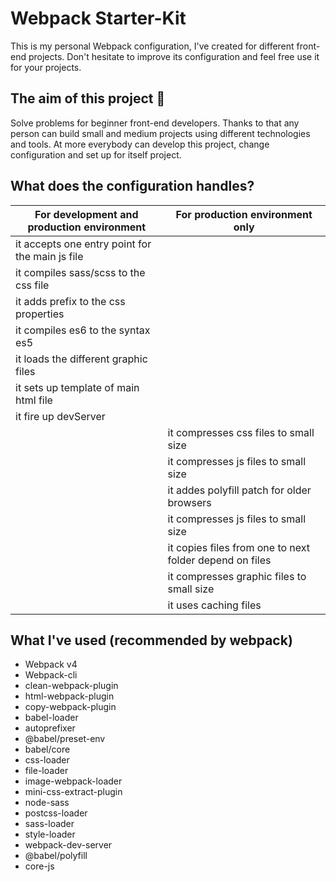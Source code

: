 # Webpack Starter-Kit
This is my personal Webpack configuration, I've created for different front-end projects. Don't hesitate to improve its configuration and feel free use it for your projects.

## The aim of this project 🚀
Solve problems for beginner front-end developers. Thanks to that any person can build small and medium projects using different technologies and tools. At more everybody can develop this project, change configuration and set up for itself project.

## What does the configuration handles?

| For development and production environment | For production environment only |
| ----------- | ----------- |
| it accepts one entry point for the main js file |
| it compiles sass/scss to the css file |
| it adds prefix to the css properties |
| it compiles es6 to the syntax es5 |
| it loads the different graphic files |
| it sets up template of main html file |
| it fire up devServer |
| | it compresses css files to small size |
| | it compresses js files to small size |
| | it addes polyfill patch for older browsers |
| | it compresses js files to small size |
| | it copies files from one to next folder depend on files|
| | it compresses graphic files to small size |
| | it uses caching files |

## What I've used (recommended by webpack)
- Webpack v4
- Webpack-cli
- clean-webpack-plugin
- html-webpack-plugin
- copy-webpack-plugin
- babel-loader
- autoprefixer 
- @babel/preset-env
- babel/core
- css-loader
- file-loader
- image-webpack-loader
- mini-css-extract-plugin
- node-sass
- postcss-loader
- sass-loader
- style-loader
- webpack-dev-server
- @babel/polyfill
- core-js 
